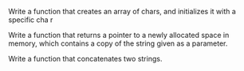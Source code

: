Write a function that creates an array of chars, and initializes it with a specific cha
r

Write a function that returns a pointer to a newly allocated space in memory, which contains a copy of the string given as a parameter.

Write a function that concatenates two strings.

